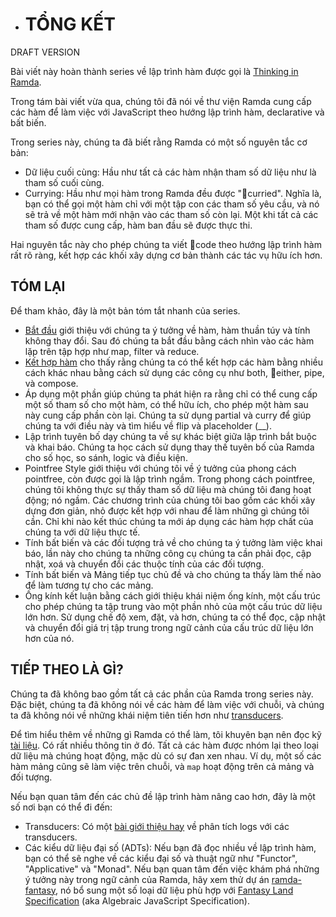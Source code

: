 * # TỔNG KẾT

DRAFT VERSION

Bài viết này hoàn thành series về lập trình hàm được gọi là [Thinking in Ramda](http://randycoulman.com/blog/categories/thinking-in-ramda/).

Trong tám bài viết vừa qua, chúng tôi đã nói về thư viện Ramda cung cấp các hàm để làm việc với JavaScript theo hướng lập trình hàm, declarative và bất biến.

Trong series này, chúng ta đã biết rằng Ramda có một số nguyên tắc cơ bản:

* Dữ liệu cuối cùng: Hầu như tất cả các hàm nhận tham số dữ liệu như là tham số cuối cùng.
* Currying: Hầu như mọi hàm trong Ramda đều được "curried". Nghĩa là, bạn có thể gọi một hàm chỉ với một tập con các tham số yêu cầu, và nó sẽ trả về một hàm mới nhận vào các tham số còn lại. Một khi tất cả các tham số được cung cấp, hàm ban đầu sẽ được thực thi.

Hai nguyên tắc này cho phép chúng ta viết code theo hướng lập trình hàm rất rõ ràng, kết hợp các khối xây dựng cơ bản thành các tác vụ hữu ích hơn.

## TÓM LẠI

Để tham khảo, đây là một bản tóm tắt nhanh của series.

* [Bắt đầu](//getting-started.md) giới thiệu với chúng ta ý tưởng về hàm, hàm thuần túy và tính không thay đổi. Sau đó chúng ta bắt đầu bằng cách nhìn vào các hàm lặp trên tập hợp như map, filter và reduce.
* [Kết hợp hàm](/combining-functions.md) cho thấy rằng chúng ta có thể kết hợp các hàm bằng nhiều cách khác nhau bằng cách sử dụng các công cụ như both, either, pipe, và compose.
* Áp dụng một phần giúp chúng ta phát hiện ra rằng chỉ có thể cung cấp một số tham số cho một hàm, có thể hữu ích, cho phép một hàm sau này cung cấp phần còn lại. Chúng ta sử dụng partial  và curry để giúp chúng ta với điều này và tìm hiểu về flip và placeholder \(\_\_\).
* Lập trình tuyên bố dạy chúng ta về sự khác biệt giữa lập trình bắt buộc và khai báo. Chúng ta học cách sử dụng thay thế tuyên bố của Ramda cho số học, so sánh, logic và điều kiện.
* Pointfree Style giới thiệu với chúng tôi về ý tưởng của phong cách pointfree, còn được gọi là lập trình ngầm. Trong phong cách pointfree, chúng tôi không thực sự thấy tham số dữ liệu mà chúng tôi đang hoạt động; nó ngầm. Các chương trình của chúng tôi bao gồm các khối xây dựng đơn giản, nhỏ được kết hợp với nhau để làm những gì chúng tôi cần. Chỉ khi nào kết thúc chúng ta mới áp dụng các hàm hợp chất của chúng ta với dữ liệu thực tế.
* Tính bất biến và các đối tượng trả về cho chúng ta ý tưởng làm việc khai báo, lần này cho chúng ta những công cụ chúng ta cần phải đọc, cập nhật, xoá và chuyển đổi các thuộc tính của các đối tượng.
* Tính bất biến và Mảng tiếp tục chủ đề và cho chúng ta thấy làm thế nào để làm tương tự cho các mảng.
* Ống kính kết luận bằng cách giới thiệu khái niệm ống kính, một cấu trúc cho phép chúng ta tập trung vào một phần nhỏ của một cấu trúc dữ liệu lớn hơn. Sử dụng chế độ xem, đặt, và hơn, chúng ta có thể đọc, cập nhật và chuyển đổi giá trị tập trung trong ngữ cảnh của cấu trúc dữ liệu lớn hơn của nó.

## TIẾP THEO LÀ GÌ?

Chúng ta đã không bao gồm tất cả các phần của Ramda trong series này. Đặc biệt, chúng ta đã không nói về các hàm để làm việc với chuỗi, và chúng ta đã không nói về những khái niệm tiên tiến hơn như [transducers](http://ramdajs.com/0.21.0/docs/#transduce).

Để tìm hiểu thêm về những gì Ramda có thể làm, tôi khuyên bạn nên đọc kỹ [tài liệu](http://ramdajs.com/docs/). Có rất nhiều thông tin ở đó. Tất cả các hàm được nhóm lại theo loại dữ liệu mà chúng hoạt động, mặc dù có sự đan xen nhau. Ví dụ, một số các hàm mảng cũng sẽ làm việc trên chuỗi, và `map` hoạt động trên cả mảng và đối tượng.

Nếu bạn quan tâm đến các chủ đề lập trình hàm nâng cao hơn, đây là một số nơi bạn có thể đi đến:

* Transducers: Có một [bài giới thiệu hay](http://simplectic.com/blog/2015/ramda-transducers-logs/) về phân tích logs với các transducers.
* Các kiểu dữ liệu đại số \(ADTs\): Nếu bạn đã đọc nhiều về lập trình hàm, bạn có thể sẽ nghe về các kiểu đại số và thuật ngữ như "Functor", "Applicative" và "Monad". Nếu bạn quan tâm đến việc khám phá những ý tưởng này trong ngữ cảnh của Ramda, hãy xem thử dự án [ramda-fantasy](https://github.com/ramda/ramda-fantasy), nó bổ sung một số loại dữ liệu phù hợp với [Fantasy Land Specification](https://github.com/fantasyland/fantasy-land) \(aka Algebraic JavaScript Specification\).




